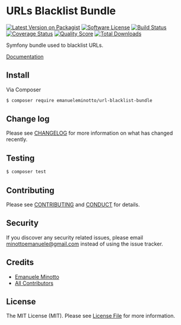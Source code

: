 # URLs Blacklist Bundle

[![Latest Version on Packagist][ico-version]][link-packagist]
[![Software License][ico-license]](LICENSE.md)
[![Build Status][ico-travis]][link-travis]
[![Coverage Status][ico-scrutinizer]][link-scrutinizer]
[![Quality Score][ico-code-quality]][link-code-quality]
[![Total Downloads][ico-downloads]][link-downloads]

Symfony bundle used to blacklist URLs.

[Documentation](src/Resources/doc/index.rst)

## Install

Via Composer

``` bash
$ composer require emanueleminotto/url-blacklist-bundle
```

## Change log

Please see [CHANGELOG](CHANGELOG.md) for more information on what has changed recently.

## Testing

``` bash
$ composer test
```

## Contributing

Please see [CONTRIBUTING](CONTRIBUTING.md) and [CONDUCT](CONDUCT.md) for details.

## Security

If you discover any security related issues, please email minottoemanuele@gmail.com instead of using the issue tracker.

## Credits

- [Emanuele Minotto][link-author]
- [All Contributors][link-contributors]

## License

The MIT License (MIT). Please see [License File](LICENSE.md) for more information.

[ico-version]: https://img.shields.io/packagist/v/EmanueleMinotto/url-blacklist-bundle.svg?style=flat-square
[ico-license]: https://img.shields.io/badge/license-MIT-brightgreen.svg?style=flat-square
[ico-travis]: https://img.shields.io/travis/EmanueleMinotto/url-blacklist-bundle/master.svg?style=flat-square
[ico-scrutinizer]: https://img.shields.io/scrutinizer/coverage/g/EmanueleMinotto/url-blacklist-bundle.svg?style=flat-square
[ico-code-quality]: https://img.shields.io/scrutinizer/g/EmanueleMinotto/url-blacklist-bundle.svg?style=flat-square
[ico-downloads]: https://img.shields.io/packagist/dt/EmanueleMinotto/url-blacklist-bundle.svg?style=flat-square

[link-packagist]: https://packagist.org/packages/EmanueleMinotto/url-blacklist-bundle
[link-travis]: https://travis-ci.org/EmanueleMinotto/url-blacklist-bundle
[link-scrutinizer]: https://scrutinizer-ci.com/g/EmanueleMinotto/url-blacklist-bundle/code-structure
[link-code-quality]: https://scrutinizer-ci.com/g/EmanueleMinotto/url-blacklist-bundle
[link-downloads]: https://packagist.org/packages/EmanueleMinotto/url-blacklist-bundle
[link-author]: https://github.com/EmanueleMinotto
[link-contributors]: ../../contributors
